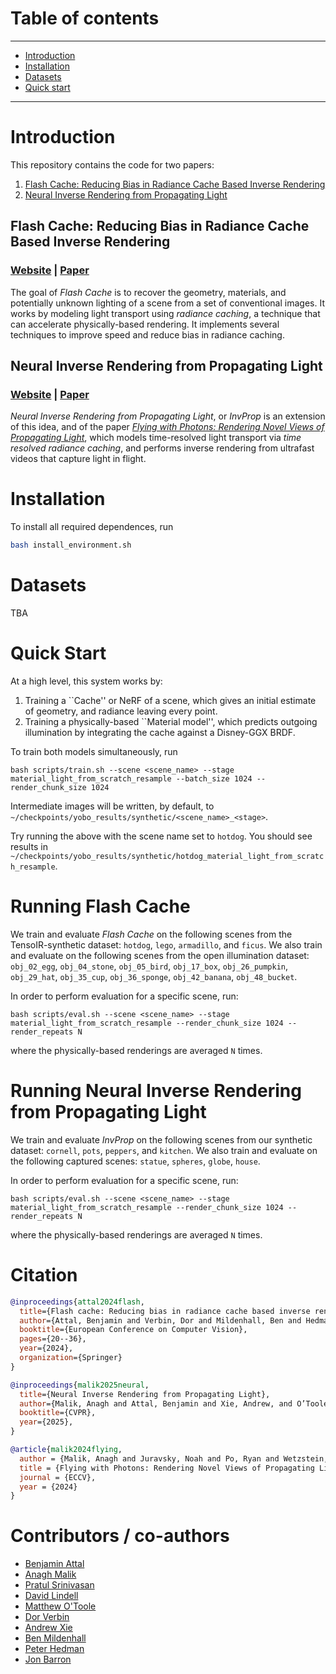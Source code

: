 # Table of contents
-----
  * [Introduction](#introduction)
  * [Installation](#installation)
  * [Datasets](#datasets)
  * [Quick start](#quick-start)
------

# Introduction

This repository contains the code for two papers:

1. [Flash Cache: Reducing Bias in Radiance Cache Based Inverse Rendering](https://benattal.github.io/flash-cache/)
2. [Neural Inverse Rendering from Propagating Light](https://anaghmalik.com/InvProp/)

## Flash Cache: Reducing Bias in Radiance Cache Based Inverse Rendering

### [Website](https://benattal.github.io/flash-cache/) |  [Paper](https://benattal.github.io/flash-cache/flash_cache.pdf)

The goal of *Flash Cache* is to recover the geometry, materials, and potentially unknown lighting of a scene from a set of conventional images. It works by modeling light transport using *radiance caching*, a technique that can accelerate physically-based rendering. It implements several techniques to improve speed and reduce bias in radiance caching.

## Neural Inverse Rendering from Propagating Light

### [Website](https://benattal.github.io/flash-cache/) |  [Paper](https://benattal.github.io/flash-cache/flash_cache.pdf)

*Neural Inverse Rendering from Propagating Light*, or *InvProp* is an extension of this idea, and of the paper [*Flying with Photons: Rendering Novel Views of Propagating Light*](https://anaghmalik.com/FlyingWithPhotons/gallery.html), which models time-resolved light transport via *time resolved radiance caching*, and performs inverse rendering from ultrafast videos that capture light in flight.

# Installation

To install all required dependences, run

```bash
bash install_environment.sh
```

# Datasets
TBA

# Quick Start

At a high level, this system works by:

1. Training a ``Cache'' or NeRF of a scene, which gives an initial estimate of geometry, and radiance leaving every point.
2. Training a physically-based ``Material model'', which predicts outgoing illumination by integrating the cache against a Disney-GGX BRDF.

To train both models simultaneously, run

```
bash scripts/train.sh --scene <scene_name> --stage material_light_from_scratch_resample --batch_size 1024 --render_chunk_size 1024
```

Intermediate images will be written, by default, to `~/checkpoints/yobo_results/synthetic/<scene_name>_<stage>`. 

Try running the above with the scene name set to `hotdog`. You should see results in `~/checkpoints/yobo_results/synthetic/hotdog_material_light_from_scratch_resample`.

# Running Flash Cache

We train and evaluate *Flash Cache* on the following scenes from the TensoIR-synthetic dataset: `hotdog`, `lego`, `armadillo`, and `ficus`. We also train and evaluate on the following scenes from the open illumination dataset: `obj_02_egg`, `obj_04_stone`, `obj_05_bird`, `obj_17_box`, `obj_26_pumpkin`, `obj_29_hat`, `obj_35_cup`, `obj_36_sponge`, `obj_42_banana`, `obj_48_bucket`.

In order to perform evaluation for a specific scene, run:

```
bash scripts/eval.sh --scene <scene_name> --stage material_light_from_scratch_resample --render_chunk_size 1024 --render_repeats N
```

where the physically-based renderings are averaged `N` times.

# Running Neural Inverse Rendering from Propagating Light

We train and evaluate *InvProp* on the following scenes from our synthetic dataset: `cornell`, `pots`, `peppers`, and `kitchen`. We also train and evaluate on the following captured scenes: `statue`, `spheres`, `globe`, `house`.

In order to perform evaluation for a specific scene, run:

```
bash scripts/eval.sh --scene <scene_name> --stage material_light_from_scratch_resample --render_chunk_size 1024 --render_repeats N
```

where the physically-based renderings are averaged `N` times.

# Citation

```bibtex
@inproceedings{attal2024flash,
  title={Flash cache: Reducing bias in radiance cache based inverse rendering},
  author={Attal, Benjamin and Verbin, Dor and Mildenhall, Ben and Hedman, Peter and Barron, Jonathan T and O’Toole, Matthew and Srinivasan, Pratul P},
  booktitle={European Conference on Computer Vision},
  pages={20--36},
  year={2024},
  organization={Springer}
}
```

```bibtex
@inproceedings{malik2025neural,
  title={Neural Inverse Rendering from Propagating Light},
  author={Malik, Anagh and Attal, Benjamin and Xie, Andrew, and O’Toole, Matthew and Lindell, David},
  booktitle={CVPR},
  year={2025},
}
```

```bibtex
@article{malik2024flying,
  author = {Malik, Anagh and Juravsky, Noah and Po, Ryan and Wetzstein, Gordon and Kutulakos, Kiriakos N. and Lindell, David B.},
  title = {Flying with Photons: Rendering Novel Views of Propagating Light},
  journal = {ECCV},
  year = {2024}
}
```

# Contributors / co-authors
- [Benjamin Attal](https://benattal.github.io/)
- [Anagh Malik](https://anaghmalik.com/)
- [Pratul Srinivasan](https://pratulsrinivasan.github.io/)
- [David Lindell](https://davidlindell.com/)
- [Matthew O'Toole](https://www.cs.cmu.edu/~motoole2/)
- [Dor Verbin](https://dorverbin.github.io/)
- [Andrew Xie](https://andrewxie.com/)
- [Ben Mildenhall](https://bmild.github.io/)
- [Peter Hedman](https://phogzone.com/)
- [Jon Barron](https://jonbarron.info/)